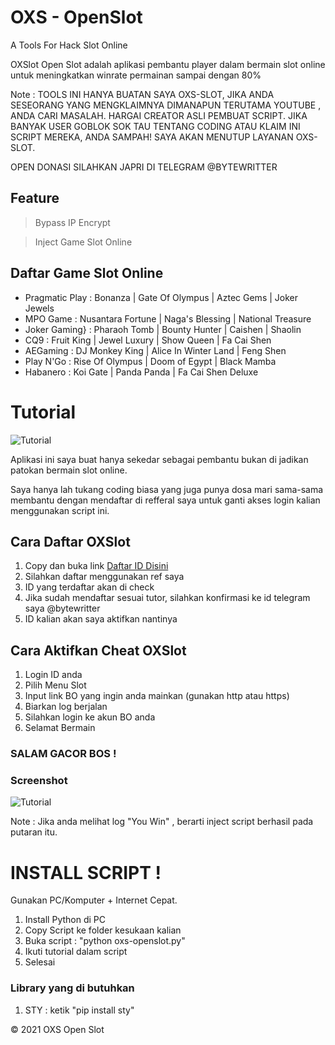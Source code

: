 # OXS - OpenSlot
A Tools For Hack Slot Online

OXSlot Open Slot adalah aplikasi pembantu player dalam bermain slot online
untuk meningkatkan winrate permainan sampai dengan 80%

Note : TOOLS INI HANYA BUATAN SAYA OXS-SLOT, JIKA ANDA SESEORANG YANG MENGKLAIMNYA DIMANAPUN TERUTAMA YOUTUBE , ANDA CARI MASALAH.
HARGAI CREATOR ASLI PEMBUAT SCRIPT. JIKA BANYAK USER GOBLOK SOK TAU TENTANG CODING ATAU KLAIM INI SCRIPT MEREKA, ANDA SAMPAH!
SAYA AKAN MENUTUP LAYANAN OXS-SLOT.

OPEN DONASI SILAHKAN JAPRI DI TELEGRAM @BYTEWRITTER

## Feature
> Bypass IP Encrypt

> Inject Game Slot Online

## Daftar Game Slot Online
- Pragmatic Play : Bonanza | Gate Of Olympus | Aztec Gems | Joker Jewels
- MPO Game : Nusantara Fortune | Naga's Blessing | National Treasure
- Joker Gaming} : Pharaoh Tomb | Bounty Hunter | Caishen | Shaolin
- CQ9 : Fruit King | Jewel Luxury | Show Queen | Fa Cai Shen
- AEGaming : DJ Monkey King | Alice In Winter Land | Feng Shen
- Play N'Go : Rise Of Olympus | Doom of Egypt | Black Mamba
- Habanero : Koi Gate | Panda Panda | Fa Cai Shen Deluxe

# Tutorial
![Tutorial](https://raw.githubusercontent.com/open-slot/OXS-OpenSlot/main/openslot.png)

Aplikasi ini saya buat hanya sekedar sebagai pembantu
bukan di jadikan patokan bermain slot online.

Saya hanya lah tukang coding biasa yang juga punya dosa
mari sama-sama membantu dengan mendaftar di refferal saya
untuk ganti akses login kalian menggunakan script ini.

## Cara Daftar OXSlot
1. Copy dan buka link [Daftar ID Disini](https://bit.ly/daftarslotonlineid)
2. Silahkan daftar menggunakan ref saya
3. ID yang terdaftar akan di check
4. Jika sudah mendaftar sesuai tutor, silahkan
   konfirmasi ke id telegram saya @bytewritter
5. ID kalian akan saya aktifkan nantinya

## Cara Aktifkan Cheat OXSlot
1. Login ID anda
2. Pilih Menu Slot
3. Input link BO yang ingin anda mainkan (gunakan http atau https)
4. Biarkan log berjalan
5. Silahkan login ke akun BO anda
6. Selamat Bermain

### SALAM GACOR BOS !

### Screenshot
![Tutorial](https://raw.githubusercontent.com/open-slot/OXS-OpenSlot/main/tutoroxs.png)

Note : Jika anda melihat log "You Win" , berarti inject script berhasil pada putaran itu.

# INSTALL SCRIPT !
Gunakan PC/Komputer + Internet Cepat.
1. Install Python di PC
2. Copy Script ke folder kesukaan kalian
3. Buka script : "python oxs-openslot.py"
4. Ikuti tutorial dalam script
5. Selesai

### Library yang di butuhkan
1. STY : ketik "pip install sty"

&copy; 2021 OXS Open Slot
